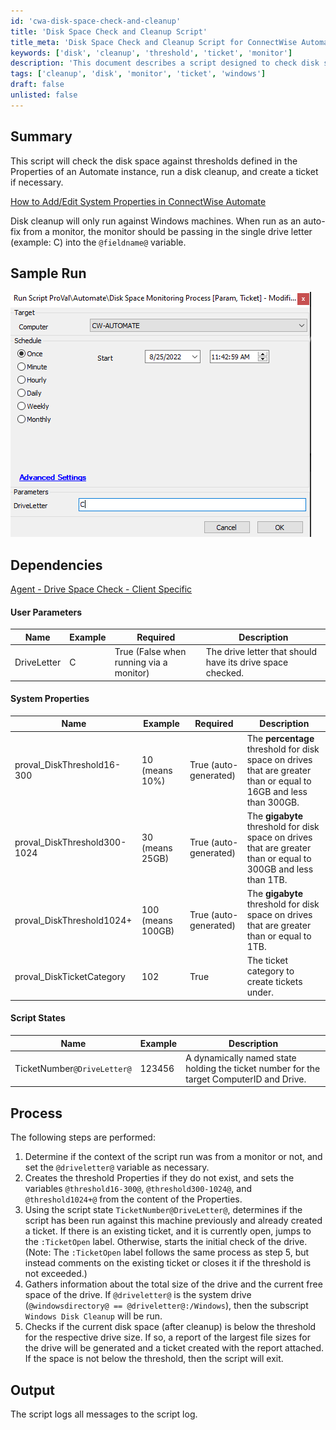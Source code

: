 ```yaml
---
id: 'cwa-disk-space-check-and-cleanup'
title: 'Disk Space Check and Cleanup Script'
title_meta: 'Disk Space Check and Cleanup Script for ConnectWise Automate'
keywords: ['disk', 'cleanup', 'threshold', 'ticket', 'monitor']
description: 'This document describes a script designed to check disk space against predefined thresholds in a ConnectWise Automate instance, perform disk cleanup on Windows machines, and create a support ticket if necessary. It includes user parameters, system properties, and a detailed process flow for effective disk management.'
tags: ['cleanup', 'disk', 'monitor', 'ticket', 'windows']
draft: false
unlisted: false
---
```

## Summary

This script will check the disk space against thresholds defined in the Properties of an Automate instance, run a disk cleanup, and create a ticket if necessary.

[How to Add/Edit System Properties in ConnectWise Automate](https://proval.itglue.com/DOC-5078775-7604247)

Disk cleanup will only run against Windows machines. When run as an auto-fix from a monitor, the monitor should be passing in the single drive letter (example: C) into the `@fieldname@` variable.

## Sample Run

![Sample Run](../../../static/img/EPM---Disk---Disk-Space-Monitoring-Process---Client-Specific/image_1.png)

## Dependencies

[Agent - Drive Space Check - Client Specific](https://proval.itglue.com/DOC-5078775-10731915)

#### User Parameters

| Name        | Example | Required                              | Description                                             |
|-------------|---------|---------------------------------------|---------------------------------------------------------|
| DriveLetter | C       | True (False when running via a monitor) | The drive letter that should have its drive space checked. |

#### System Properties

| Name                      | Example          | Required             | Description                                                                                               |
|---------------------------|------------------|----------------------|-----------------------------------------------------------------------------------------------------------|
| proval_DiskThreshold16-300 | 10 (means 10%)   | True (auto-generated) | The **percentage** threshold for disk space on drives that are greater than or equal to 16GB and less than 300GB. |
| proval_DiskThreshold300-1024 | 30 (means 25GB) | True (auto-generated) | The **gigabyte** threshold for disk space on drives that are greater than or equal to 300GB and less than 1TB. |
| proval_DiskThreshold1024+ | 100 (means 100GB) | True (auto-generated) | The **gigabyte** threshold for disk space on drives that are greater than or equal to 1TB.                 |
| proval_DiskTicketCategory  | 102              | True                 | The ticket category to create tickets under.                                                              |

#### Script States

| Name                     | Example  | Description                                                                                      |
|--------------------------|----------|--------------------------------------------------------------------------------------------------|
| TicketNumber`@DriveLetter@` | 123456   | A dynamically named state holding the ticket number for the target ComputerID and Drive.       |

## Process

The following steps are performed:

1. Determine if the context of the script run was from a monitor or not, and set the `@driveletter@` variable as necessary.
2. Creates the threshold Properties if they do not exist, and sets the variables `@threshold16-300@`, `@threshold300-1024@`, and `@threshold1024+@` from the content of the Properties.
3. Using the script state `TicketNumber@DriveLetter@`, determines if the script has been run against this machine previously and already created a ticket. If there is an existing ticket, and it is currently open, jumps to the `:TicketOpen` label. Otherwise, starts the initial check of the drive. (Note: The `:TicketOpen` label follows the same process as step 5, but instead comments on the existing ticket or closes it if the threshold is not exceeded.)
4. Gathers information about the total size of the drive and the current free space of the drive. If `@driveletter@` is the system drive (`@windowsdirectory@ == @driveletter@:/Windows`), then the subscript `Windows Disk Cleanup` will be run.
5. Checks if the current disk space (after cleanup) is below the threshold for the respective drive size. If so, a report of the largest file sizes for the drive will be generated and a ticket created with the report attached. If the space is not below the threshold, then the script will exit.

## Output

The script logs all messages to the script log.



